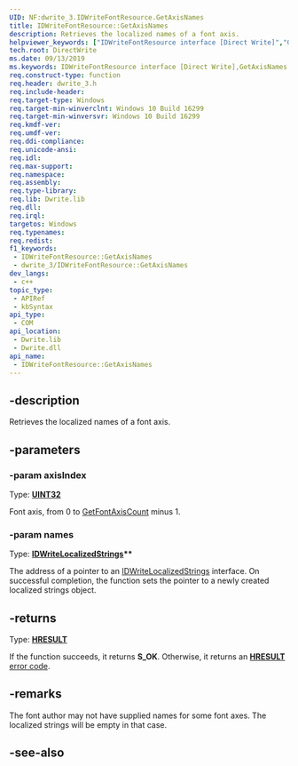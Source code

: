 ```yaml
---
UID: NF:dwrite_3.IDWriteFontResource.GetAxisNames
title: IDWriteFontResource::GetAxisNames
description: Retrieves the localized names of a font axis.
helpviewer_keywords: ["IDWriteFontResource interface [Direct Write]","GetAxisNames method","IDWriteFontResource.GetAxisNames","IDWriteFontResource::GetAxisNames","GetAxisNames","GetAxisNames method [Direct Write]","GetAxisNames method [Direct Write]","IDWriteFontResource interface","directwrite.idwritefontresource_getaxisnames","dwrite_3/IDWriteFontResource::GetAxisNames"]
tech.root: DirectWrite
ms.date: 09/13/2019
ms.keywords: IDWriteFontResource interface [Direct Write],GetAxisNames method, IDWriteFontResource.GetAxisNames, IDWriteFontResource::GetAxisNames, GetAxisNames, GetAxisNames method [Direct Write], GetAxisNames method [Direct Write],IDWriteFontResource interface, directwrite.idwritefontresource_getaxisnames, dwrite_3/IDWriteFontResource::GetAxisNames
req.construct-type: function
req.header: dwrite_3.h
req.include-header: 
req.target-type: Windows
req.target-min-winverclnt: Windows 10 Build 16299
req.target-min-winversvr: Windows 10 Build 16299
req.kmdf-ver: 
req.umdf-ver: 
req.ddi-compliance: 
req.unicode-ansi: 
req.idl: 
req.max-support: 
req.namespace: 
req.assembly: 
req.type-library: 
req.lib: Dwrite.lib
req.dll: 
req.irql: 
targetos: Windows
req.typenames: 
req.redist: 
f1_keywords:
 - IDWriteFontResource::GetAxisNames
 - dwrite_3/IDWriteFontResource::GetAxisNames
dev_langs:
 - c++
topic_type:
 - APIRef
 - kbSyntax
api_type:
 - COM
api_location:
 - Dwrite.lib
 - Dwrite.dll
api_name:
 - IDWriteFontResource::GetAxisNames
---
```


## -description

Retrieves the localized names of a font axis.

## -parameters

### -param axisIndex

Type: **[UINT32](/windows/win32/winprog/windows-data-types)**

Font axis, from 0 to [GetFontAxisCount](./nf-dwrite_3-idwritefontresource-getfontaxiscount.md) minus 1.

### -param names

Type: **[IDWriteLocalizedStrings](../dwrite/nn-dwrite-idwritelocalizedstrings.md)\*\***

The address of a pointer to an [IDWriteLocalizedStrings](../dwrite/nn-dwrite-idwritelocalizedstrings.md) interface. On successful completion, the function sets the pointer to a newly created localized strings object.

## -returns

Type: **[HRESULT](/windows/win32/com/structure-of-com-error-codes)**

If the function succeeds, it returns **S_OK**. Otherwise, it returns an [**HRESULT**](/windows/win32/com/structure-of-com-error-codes) [error code](/windows/win32/com/com-error-codes-10).

## -remarks

The font author may not have supplied names for some font axes. The localized strings will be empty in that case.

## -see-also
